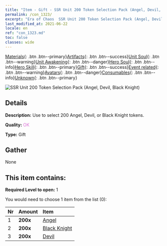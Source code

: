 ```yaml
---
title: "Item - Gift - SSR Unit 200 Token Selection Pack (Angel, Devil, Black Knight)"
permalink: /con_1323/
excerpt: "Era of Chaos  SSR Unit 200 Token Selection Pack (Angel, Devil, Black Knight)"
last_modified_at: 2021-06-22
locale: en
ref: "con_1323.md"
toc: false
classes: wide
---
```

 [Materials](/Items/){: .btn .btn--primary}[Artifacts](/Items/Artifacts/){: .btn .btn--success}[Unit Soul](/Items/UnitSoul/){: .btn .btn--warning}[Unit Awakening](/Items/UnitAwakening/){: .btn .btn--danger}[Hero Soul](/Items/HeroSoul/){: .btn .btn--info}[Hero Skill](/Items/HeroSkill/){: .btn .btn--primary}[Gift](/Items/Gift/){: .btn .btn--success}[Event related](/Items/Events/){: .btn .btn--warning}[Avatars](/Items/Avatars/){: .btn .btn--danger}[Consumables](/Items/Consumables/){: .btn .btn--info}[Unknown](/Items/Unknown/){: .btn .btn--primary}

 ![SSR Unit 200 Token Selection Pack (Angel, Devil, Black Knight)](/images/t/i_907374.png)

## Details
 **Description:** Use to select 200 Angel, Devil, or Black Knight tokens.

 **Quality:** <span style="color: #DA70D6">OK</span>

 **Type:** Gift

## Gather

  None

## This item contains:

 **Required Level to open:** 1

 You would need to choose 1 item from the list (0):

  | Nr | Amount |     Item    |
  |:---|:-------|:------------|
  | 1 |  **200x** | [Angel](/Items/unt_196/) |  | 
  | 2 |  **200x** | [Black Knight](/Items/unt_213/) |  | 
  | 3 |  **200x** | [Devil](/Items/unt_232/) |  | 
